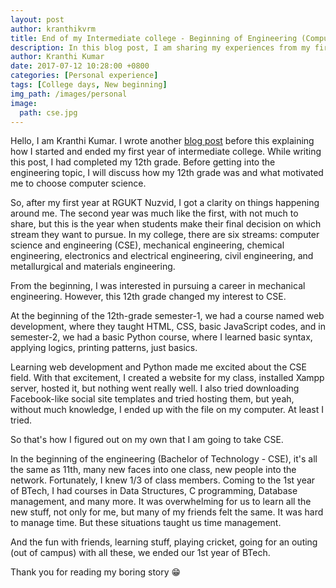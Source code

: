 ```yaml
---
layout: post
author: kranthikvrm
title: End of my Intermediate college - Beginning of Engineering (Computer Science)
description: In this blog post, I am sharing my experiences from my first year at RGUKT Nuzvid, where I experienced new faces, challenges, and exciting opportunities on my journey towards becoming an engineer.
author: Kranthi Kumar
date: 2017-07-12 10:28:00 +0800
categories: [Personal experience]
tags: [College days, New beginning]
img_path: /images/personal
image:
  path: cse.jpg
---
```


Hello, I am Kranthi Kumar. I wrote another <a href="https://kranthikvrm.github.io/posts/my-first-year-at-RGUKT-Nuzvid">blog post</a> before this explaining how I started and ended my first year of intermediate college. While writing this post, I had completed my 12th grade. Before getting into the engineering topic, I will discuss how my 12th grade was and what motivated me to choose computer science.

So, after my first year at RGUKT Nuzvid, I got a clarity on things happening around me. The second year was much like the first, with not much to share, but this is the year when students make their final decision on which stream they want to pursue. In my college, there are six streams: computer science and engineering (CSE), mechanical engineering, chemical engineering, electronics and electrical engineering, civil engineering, and metallurgical and materials engineering.

From the beginning, I was interested in pursuing a career in mechanical engineering. However, this 12th grade changed my interest to CSE.

At the beginning of the 12th-grade semester-1, we had a course named web development, where they taught HTML, CSS, basic JavaScript codes, and in semester-2, we had a basic Python course, where I learned basic syntax, applying logics, printing patterns, just basics.

Learning web development and Python made me excited about the CSE field. With that excitement, I created a website for my class, installed Xampp server, hosted it, but nothing went really well. I also tried downloading Facebook-like social site templates and tried hosting them, but yeah, without much knowledge, I ended up with the file on my computer. At least I tried.

So that's how I figured out on my own that I am going to take CSE.

In the beginning of the engineering (Bachelor of Technology - CSE), it's all the same as 11th, many new faces into one class, new people into the network. Fortunately, I knew 1/3 of class members. Coming to the 1st year of BTech, I had courses in Data Structures, C programming, Database management, and many more. It was overwhelming for us to learn all the new stuff, not only for me, but many of my friends felt the same. It was hard to manage time. But these situations taught us time management.

And the fun with friends, learning stuff, playing cricket, going for an outing (out of campus) with all these, we ended our 1st year of BTech.

Thank you for reading my boring story 😁
